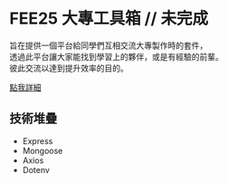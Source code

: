 # FEE25 大專工具箱 // 未完成
旨在提供一個平台給同學們互相交流大專製作時的套件，<br/>
透過此平台讓大家能找到學習上的夥伴，或是有經驗的前輩。<br/>
彼此交流以達到提升效率的目的。

[點我詳細](https://github.com/Holin5566/holin5566.github.io "點我詳細")

## 技術堆疊
- Express
- Mongoose
- Axios
- Dotenv
